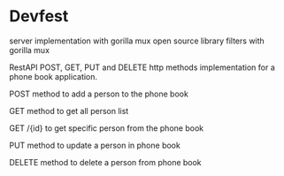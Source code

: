 # Devfest

server implementation with gorilla mux open source library 
filters with gorilla mux

RestAPI POST, GET, PUT and DELETE http methods implementation for a phone book application.

POST method to add a person to the phone book 

GET method to get all person list

GET /{id} to get specific person from the phone book

PUT method to update a person in phone book

DELETE method to delete a person from phone book